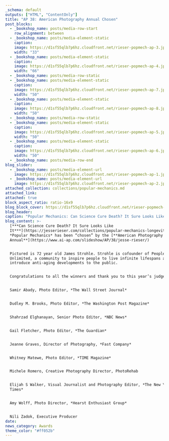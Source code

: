 ```yaml
---
_schema: default
outputs: ["HTML", "ContentOnly"]
title: "AP 38: American Photography Annual Chosen"
post_blocks:
  - _bookshop_name: posts/media-row-start
    row_alignment: between
  - _bookshop_name: posts/media-element-static
    caption:
    image: https://d1sf55qlb7p6hz.cloudfront.net/rieser-popmech-ap-3.jpg
    width: "33"
  - _bookshop_name: posts/media-element-static
    caption:
    image: https://d1sf55qlb7p6hz.cloudfront.net/rieser-popmech-ap-4.jpg
    width: "66"
  - _bookshop_name: posts/media-row-static
  - _bookshop_name: posts/media-element-static
    caption:
    image: https://d1sf55qlb7p6hz.cloudfront.net/rieser-popmech-ap-7.jpg
    width: "50"
  - _bookshop_name: posts/media-element-static
    caption:
    image: https://d1sf55qlb7p6hz.cloudfront.net/rieser-popmech-ap-8.jpg
    width: "50"
  - _bookshop_name: posts/media-row-static
  - _bookshop_name: posts/media-element-static
    caption:
    image: https://d1sf55qlb7p6hz.cloudfront.net/rieser-popmech-ap-5.jpg
    width: "50"
  - _bookshop_name: posts/media-element-static
    caption:
    image: https://d1sf55qlb7p6hz.cloudfront.net/rieser-popmech-ap-6.jpg
    width: "50"
  - _bookshop_name: posts/media-row-end
blog_slider:
  - _bookshop_name: posts/media-element-url
    image: https://d1sf55qlb7p6hz.cloudfront.net/rieser-popmech-ap-1.jpg
  - _bookshop_name: posts/media-element-url
    image: https://d1sf55qlb7p6hz.cloudfront.net/rieser-popmech-ap-2.jpg
attached_collection: collections/popular-mechanics.md
attached_link:
attached: true
block_aspect_ratio: ratio-16x9
blog_block_cover: https://d1sf55qlb7p6hz.cloudfront.net/rieser-popmech-ap-2.jpg
blog_header:
caption: "Popular Mechanics: Can Science Cure Death? It Sure Looks Like It."
blog_content: >-
  [***Can Science Cure Death? It Sure Looks Like
  It***](https://jesserieser.com/collections/popular-mechanics-longevity) for
  *Popular Mechanics* has been “chosen” by the [**American Photography 38 Photo
  Annual**](https://www.ai-ap.com/slideshow/AP/38/jesse-rieser/)


  Pictured is 72 year old James Strohle. Strohle is cofounder of People
  Unlimited, a community to inspire people to live infinite lifespans and to
  introduce anti-aging developments to the public.


  Congratulations to all the winners and thank you to this year’s judges:


  Samir Abady, Photo Editor, *The Wall Street Journal*


  Dudley M. Brooks, Photo Editor, *The Washington Post Magazine*


  Shahrzad Elghanayan, Senior Photo Editor, *NBC News*


  Gail Fletcher, Photo Editor, *The Guardian*


  Jeanne Graves, Director of Photography, *Fast Company*


  Whitney Matewe, Photo Editor, *TIME Magazine*


  Michele Romero, Creative Photography Director, PhotoRehab


  Elijah S Walker, Visual Journalist and Photography Editor, *The New York
  Times*


  Amy Wolff, Photo Director, *Hearst Enthusiast Group*


  Nili Zadok, Executive Producer
date:
news_category: Awards
theme_color: "#ff052b"
---
```

